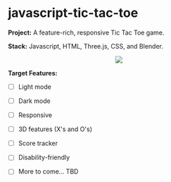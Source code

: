 # javascript-tic-tac-toe

**Project:** A feature-rich, responsive Tic Tac Toe game. 

**Stack:** Javascript, HTML, Three.js, CSS, and Blender.
<p align="center">
  <a href="https://skillicons.dev">
    <img src="https://skillicons.dev/icons?i=js,blender,git,html,css,bootstrap,vscode&perline=17" />
  </a>
</p>

**Target Features:**
- [ ] Light mode
- [ ] Dark mode
- [ ] Responsive
- [ ] 3D features (X's and O's)
- [ ] Score tracker
- [ ] Disability-friendly
- [ ] More to come... TBD


